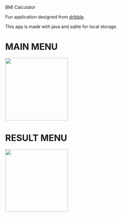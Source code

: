 BMI Calculator

Fun application designed from  [dribble](https://dribbble.com/shots/4585382-Simple-BMI-Calculator).

This app is made with java and sqlite for local storage.

# MAIN MENU
<img src="https://user-images.githubusercontent.com/44641336/64315261-bac87e80-cfdb-11e9-8116-0a6c4d346382.png" width="200" >

# RESULT MENU
<img src="https://user-images.githubusercontent.com/44641336/64315277-c74cd700-cfdb-11e9-9a49-67b9b78ce449.png" width="200" >
